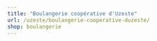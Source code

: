 ```yaml
---
title: "Boulangerie coopérative d'Uzeste"
url: /uzeste/boulangerie-cooperative-duzeste/
shop: boulangerie
---
```


